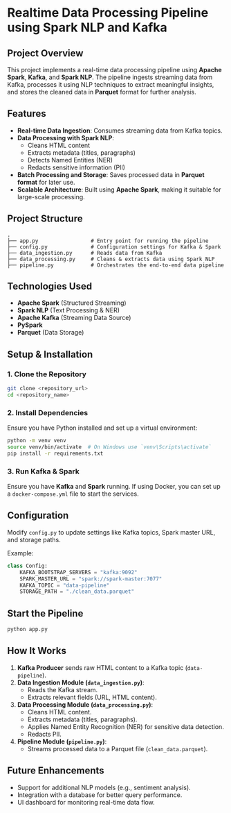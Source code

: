 # Realtime Data Processing Pipeline using Spark NLP and Kafka

## Project Overview
This project implements a real-time data processing pipeline using **Apache Spark**, **Kafka**, and **Spark NLP**. The pipeline ingests streaming data from Kafka, processes it using NLP techniques to extract meaningful insights, and stores the cleaned data in **Parquet** format for further analysis.

## Features
- **Real-time Data Ingestion**: Consumes streaming data from Kafka topics.
- **Data Processing with Spark NLP**:
  - Cleans HTML content
  - Extracts metadata (titles, paragraphs)
  - Detects Named Entities (NER)
  - Redacts sensitive information (PII)
- **Batch Processing and Storage**: Saves processed data in **Parquet format** for later use.
- **Scalable Architecture**: Built using **Apache Spark**, making it suitable for large-scale processing.

## Project Structure
```
.
├── app.py                 # Entry point for running the pipeline
├── config.py              # Configuration settings for Kafka & Spark
├── data_ingestion.py      # Reads data from Kafka
├── data_processing.py     # Cleans & extracts data using Spark NLP
├── pipeline.py            # Orchestrates the end-to-end data pipeline
```

## Technologies Used
- **Apache Spark** (Structured Streaming)
- **Spark NLP** (Text Processing & NER)
- **Apache Kafka** (Streaming Data Source)
- **PySpark**
- **Parquet** (Data Storage)

## Setup & Installation
### 1. Clone the Repository
```bash
git clone <repository_url>
cd <repository_name>
```

### 2. Install Dependencies
Ensure you have Python installed and set up a virtual environment:
```bash
python -m venv venv
source venv/bin/activate  # On Windows use `venv\Scripts\activate`
pip install -r requirements.txt
```

### 3. Run Kafka & Spark
Ensure you have **Kafka** and **Spark** running. If using Docker, you can set up a `docker-compose.yml` file to start the services.

## Configuration
Modify `config.py` to update settings like Kafka topics, Spark master URL, and storage paths.

Example:
```python
class Config:
    KAFKA_BOOTSTRAP_SERVERS = "kafka:9092"
    SPARK_MASTER_URL = "spark://spark-master:7077"
    KAFKA_TOPIC = "data-pipeline"
    STORAGE_PATH = "./clean_data.parquet"
```

## Start the Pipeline
```bash
python app.py
```

## How It Works
1. **Kafka Producer** sends raw HTML content to a Kafka topic (`data-pipeline`).
2. **Data Ingestion Module (`data_ingestion.py`)**:
   - Reads the Kafka stream.
   - Extracts relevant fields (URL, HTML content).
3. **Data Processing Module (`data_processing.py`)**:
   - Cleans HTML content.
   - Extracts metadata (titles, paragraphs).
   - Applies Named Entity Recognition (NER) for sensitive data detection.
   - Redacts PII.
4. **Pipeline Module (`pipeline.py`)**:
   - Streams processed data to a Parquet file (`clean_data.parquet`).

## Future Enhancements
- Support for additional NLP models (e.g., sentiment analysis).
- Integration with a database for better query performance.
- UI dashboard for monitoring real-time data flow.
